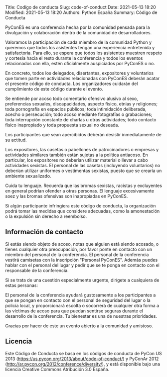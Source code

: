 Title: Codígo de conducta
Slug: code-of-conduct
Date: 2021-05-13 18:20
Modified: 2021-05-13 18:20
Authors: Python España
Summary: Código de Conducta


PyConES es una conferencia hecha por la comunidad pensada para la divulgación y colaboración dentro de la comunidad de desarrolladores.

Valoramos la participación de cada miembro de la comunidad Python y queremos que todos los asistentes tengan una experiencia entretenida y satisfactoria. Para ello, se espera que todos los asistentes muestren respeto y cortesía hacia el resto durante la conferencia y todos los eventos relacionados con ella, estén oficialmente auspiciados por PyConES o no.

En concreto, todos los delegados, disertantes, expositores y voluntarios que tomen parte en actividades relacionadas con PyConES deberán acatar el presente código de conducta. Los organizadores cuidarán del cumplimiento de este código durante el evento.

Se entiende por acoso todo comentario ofensivo alusivo al sexo, preferencias sexuales, discapacidades, aspecto físico, etnias y religiones; toda pornografía en espacios públicos; toda intimidación deliberada, acecho o persecución; todo acoso mediante fotografías o grabaciones; toda interrupción constante de charlas u otras actividades; todo contacto físico inapropiado y toda propuesta sexual no deseada.

Los participantes que sean apercibidos deberán desistir inmediatamente de su actitud.

Los expositores, las casetas o pabellones de patrocinadores o empresas y actividades similares también están sujetas a la política antiacoso. En particular, los expositores no deberían utilizar material o llevar a cabo actividades sexistas. El personal de las casetas (incluyendo voluntarios) no deberían utilizar uniformes o vestimentas sexistas, puesto que se crearía un ambiente sexualizado.

Cuida tu lenguaje. Recuerda que las bromas sexistas, racistas y excluyentes en general podrían ofender a otras personas. El lenguaje excesivamente soez y las bromas ofensivas son inapropiadas en PyConES.

Si algún participante infringiera este código de conducta, la organización podrá tomar las medidas que considere adecuadas, como la amonestación o la expulsión sin derecho a reembolso.


## Información de contacto

Si estás siendo objeto de acoso, notas que alguien está siendo acosado, o tienes cualquier otra preocupación, por favor ponte en contacto con un miembro del personal de la conferencia. El personal de la conferencia vestirá camisetas con la inscripción "Personal PyConES". Además puedes hablar con el personal del lugar y pedir que se te ponga en contacto con el responsable de la conferencia.

Si se trata de una cuestión especialmente urgente, dirígete a cualquiera de estas personas:


El personal de la conferencia ayudará gustosamente a los participantes a que se pongan en contacto con el personal de seguridad del lugar o la policía local, y proporcionará escolta o socorrerá de cualquier otra forma a las víctimas de acoso para que puedan sentirse seguras durante el desarrollo de la conferencia. Tu bienestar es una de nuestras prioridades.

Gracias por hacer de este un evento abierto a la comunidad y amistoso.


## Licencia
Este Código de Conducta se basa en los códigos de conducta de PyCon US 2013 (https://us.pycon.org/2013/about/code-of-conduct/) y PyConAr 2012 (http://ar.pycon.org/2012/conference/diversity/), y está disponible bajo una licencia Creative Commons Atribución 3.0 España.